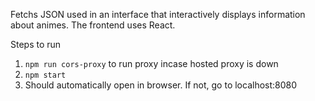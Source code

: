 Fetchs JSON used in an interface that interactively displays information about animes.
The frontend uses React.

Steps to run
1. `npm run cors-proxy` to run proxy incase hosted proxy is down
2. `npm start`
3. Should automatically open in browser. If not, go to localhost:8080
